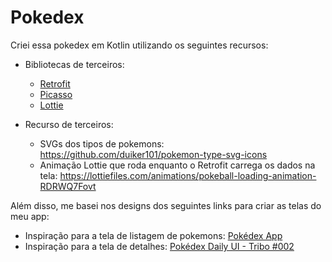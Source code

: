 # Pokedex

Criei essa pokedex em Kotlin utilizando os seguintes recursos:

- Bibliotecas de terceiros:
  * [Retrofit](https://square.github.io/retrofit/)
  * [Picasso](https://square.github.io/picasso/)
  * [Lottie](https://lottiefiles.com/)
    
- Recurso de terceiros:
  * SVGs dos tipos de pokemons: https://github.com/duiker101/pokemon-type-svg-icons
  * Animação Lottie que roda enquanto o Retrofit carrega os dados na tela: https://lottiefiles.com/animations/pokeball-loading-animation-RDRWQ7Fovt


Além disso, me basei nos designs dos seguintes links para criar as telas do meu app:

- Inspiração para a tela de listagem de pokemons: [Pokédex App](https://www.behance.net/gallery/95727849/Pokdex-App)
- Inspiração para a tela de detalhes: [Pokédex Daily UI - Tribo #002](https://www.behance.net/gallery/151231513/Pokdex-Daily-UI-Tribo-002)
